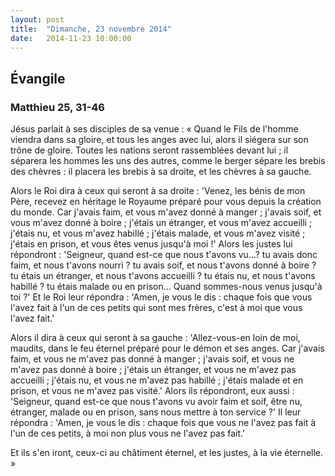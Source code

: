 ```yaml
---
layout: post
title:  "Dimanche, 23 novembre 2014"
date:   2014-11-23 10:00:00
---
```

## Évangile

### Matthieu 25, 31-46

Jésus parlait à ses disciples de sa venue : « Quand le Fils de l'homme viendra dans sa gloire, et tous les anges avec lui, alors il siégera sur son trône de gloire. Toutes les nations seront rassemblées devant lui ; il séparera les hommes les uns des autres, comme le berger sépare les brebis des chèvres : il placera les brebis à sa droite, et les chèvres à sa gauche.

Alors le Roi dira à ceux qui seront à sa droite : 'Venez, les bénis de mon Père, recevez en héritage le Royaume préparé pour vous depuis la création du monde. Car j'avais faim, et vous m'avez donné à manger ; j'avais soif, et vous m'avez donné à boire ; j'étais un étranger, et vous m'avez accueilli ; j'étais nu, et vous m'avez habillé ; j'étais malade, et vous m'avez visité ; j'étais en prison, et vous êtes venus jusqu'à moi !'
Alors les justes lui répondront : 'Seigneur, quand est-ce que nous t'avons vu...? tu avais donc faim, et nous t'avons nourri ? tu avais soif, et nous t'avons donné à boire ? tu étais un étranger, et nous t'avons accueilli ? tu étais nu, et nous t'avons habillé ? tu étais malade ou en prison... Quand sommes-nous venus jusqu'à toi ?'
Et le Roi leur répondra : 'Amen, je vous le dis : chaque fois que vous l'avez fait à l'un de ces petits qui sont mes frères, c'est à moi que vous l'avez fait.'

Alors il dira à ceux qui seront à sa gauche : 'Allez-vous-en loin de moi, maudits, dans le feu éternel préparé pour le démon et ses anges. Car j'avais faim, et vous ne m'avez pas donné à manger ; j'avais soif, et vous ne m'avez pas donné à boire ; j'étais un étranger, et vous ne m'avez pas accueilli ; j'étais nu, et vous ne m'avez pas habillé ; j'étais malade et en prison, et vous ne m'avez pas visité.'
Alors ils répondront, eux aussi : 'Seigneur, quand est-ce que nous t'avons vu avoir faim et soif, être nu, étranger, malade ou en prison, sans nous mettre à ton service ?'
Il leur répondra : 'Amen, je vous le dis : chaque fois que vous ne l'avez pas fait à l'un de ces petits, à moi non plus vous ne l'avez pas fait.'

Et ils s'en iront, ceux-ci au châtiment éternel, et les justes, à la vie éternelle. »
